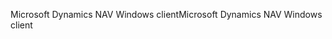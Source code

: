 <span data-ttu-id="d5ab9-101">Microsoft Dynamics NAV Windows client</span><span class="sxs-lookup"><span data-stu-id="d5ab9-101">Microsoft Dynamics NAV Windows client</span></span>